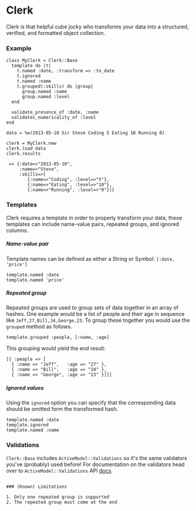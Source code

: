# Clerk

Clerk is that helpful cube jocky who transforms your data into a structured, verified, and formatted object collection.

### Example
```
class MyClerk < Clerk::Base
  template do |t|
    t.named :date, :transform => :to_date
    t.ignored
    t.named :name
    t.grouped(:skills) do |group|
      group.named :name
      group.named :level
  end

  validate_presence_of :date, :name
  validates_numericality_of :level
end

data = %w(2013-05-10 Sir Steve Coding 5 Eating 10 Running 0)

clerk = MyClerk.new 
clerk.load data
clerk.results

 => {:date=>"2013-05-10", 
 	 :name=>"Steve", 
 	 :skills=>[
 	 	{:name=>"Coding", :level=>"5"}, 
 	 	{:name=>"Eating", :level=>"10"}, 
 	 	{:name=>"Running", :level=>"0"}]}
```

### Templates

Clerk requires a template in order to properly transform your data, these templates can include name-value pairs, repeated groups, and ignored columns.

##### Name-value pair

Template names can be defined as either a String or Symbol: `[:date, 'price']`

```
template.named :date
template.named 'price'
```

##### Repeated group

Repeated groups are used to group sets of data together in an array of hashes. One example would be a list of people and their age in sequence like `Jeff,27,Bill,34,George,23`. To group these together you would use the `grouped` method as follows.


`template.grouped :people, [:name, :age]`

This grouping would yield the end result:

```
[{ :people => [
  { :name => "Jeff",   :age => "27" },
  { :name => "Bill",   :age => "34" },
  { :name => "George", :age => "23" }]}]
```

##### Ignored values

Using the `ignored` option you can specify that the corresponding data should be omitted form the transformed hash.

```
template.named :date
template.ignored
template.named :name
```

### Validations

`Clerk::Base` includes `ActiveModel::Validations` so it's the same validators you've (probably) used before!  For documentation on the validators head over to `ActiveModel::Validations` API [docs](http://api.rubyonrails.org/classes/ActiveModel/Validations.html).

```

### (Known) Limitations

1. Only one repeated group is supported
2. The repeated group must come at the end
